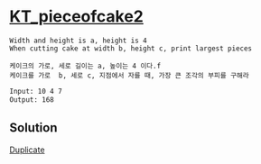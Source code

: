 # [KT_pieceofcake2](https://open.kattis.com/problems/pieceofcake2)

```en
Width and height is a, height is 4
When cutting cake at width b, height c, print largest pieces
```

```kr
케이크의 가로, 세로 길이는 a, 높이는 4 이다.f
케이크를 가로  b, 세로 c, 지점에서 자를 때, 가장 큰 조각의 부피를 구해라
```

```txt
Input: 10 4 7
Output: 168
```

## Solution

[Duplicate](./BJ_17874.md)

